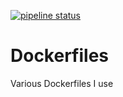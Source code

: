 [![pipeline status](https://gitlab.fit.fraunhofer.de/stefan.dillenburg/dockerfiles/badges/master/pipeline.svg)](https://gitlab.fit.fraunhofer.de/stefan.dillenburg/dockerfiles/commits/master)

# Dockerfiles

Various Dockerfiles I use

